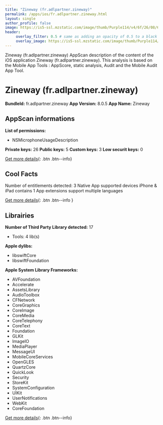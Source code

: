 ```yaml
---
title: "Zineway (fr.adlpartner.zineway)"
permalink: /apps/ios/fr.adlpartner.zineway.html
layout: single
author_profile: false
image: https://is5-ssl.mzstatic.com/image/thumb/Purple114/v4/6f/26/08/6f260843-baed-9522-ca8b-c18018e49ade/AppIcon-0-0-1x_U007emarketing-0-0-0-7-0-0-sRGB-0-0-0-GLES2_U002c0-512MB-85-220-0-0.png/512x512bb.jpg
header: 
     overlay_filter: 0.5 # same as adding an opacity of 0.5 to a black background
     overlay_image: https://is5-ssl.mzstatic.com/image/thumb/Purple114/v4/6f/26/08/6f260843-baed-9522-ca8b-c18018e49ade/AppIcon-0-0-1x_U007emarketing-0-0-0-7-0-0-sRGB-0-0-0-GLES2_U002c0-512MB-85-220-0-0.png/512x512bb.jpg
---
```

Zineway (fr.adlpartner.zineway) AppScan description of the content of the iOS application Zineway (fr.adlpartner.zineway). This analysis is based on the Mobile App Tools : AppScore, static analysis, Audit and the Mobile Audit App Tool.

# Zineway (fr.adlpartner.zineway)

**BundleId:** fr.adlpartner.zineway
**App Version:** 8.0.5
**App Name:** Zineway


## AppScan informations 

**List of permissions:** 
- NSMicrophoneUsageDescription
  
  
**Private keys:** 26
**Public keys:** 5
**Custom keys:** 3
**Low securit keys:** 0
  
[Get more details](/pricing.html){: .btn .btn--info}

## Cool Facts

Number of entitlements detected: 3
Native App
supported devices iPhone & iPad
contains 1 App extensions
support multiple languages
  
[Get more details](/pricing.html){: .btn .btn--info }

## Librairies 
**Number of Third Party Library detected:** 17
- Tools: 4 lib(s)


**Apple dylibs:**
- libswiftCore
- libswiftFoundation


**Apple System Library Frameworks:**
- AVFoundation
- Accelerate
- AssetsLibrary
- AudioToolbox
- CFNetwork
- CoreGraphics
- CoreImage
- CoreMedia
- CoreTelephony
- CoreText
- Foundation
- GLKit
- ImageIO
- MediaPlayer
- MessageUI
- MobileCoreServices
- OpenGLES
- QuartzCore
- QuickLook
- Security
- StoreKit
- SystemConfiguration
- UIKit
- UserNotifications
- WebKit
- CoreFoundation


  
[Get more details](/pricing.html){: .btn .btn--info}

